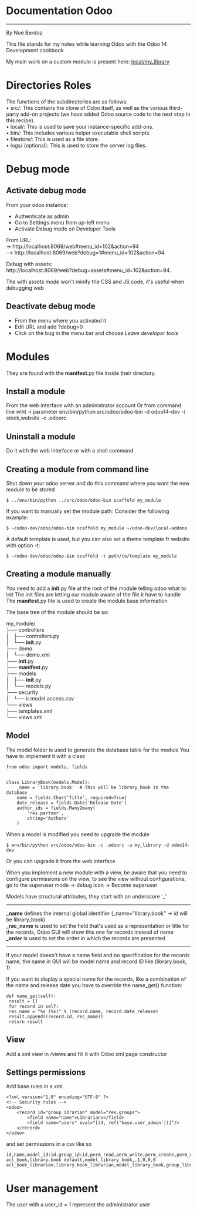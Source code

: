 # Documentation Odoo

___
By Noé Berdoz

This file stands for my notes while learning Odoo with the Odoo 14 Development cookbook

My main work on a custom module is present here:
[local/my_library](https://github.com/NoeBerdoz/odoo14-dev/tree/master/local/my_library)

# Directories Roles
The functions of the subdirectories are as follows:  
• src/: This contains the clone of Odoo itself, as well as the various third-party add-on projects (we have added Odoo source code to the next step in this recipe).  
• local/: This is used to save your instance-specific add-ons.  
• bin/: This includes various helper executable shell scripts.  
• filestore/: This is used as a file store.  
• logs/ (optional): This is used to store the server log files.  

# Debug mode
## Activate debug mode
From your odoo instance:
- Authenticate as admin
- Go to Settings menu from up-left menu
- Activate Debug mode on Developer Tools

From URL:  
-> http://localhost:8069/web#menu_id=102&action=94   
--> http://localhost:8069/web?debug=1#menu_id=102&action=94.  

Debug with assets:  
http://localhost:8069/web?debug=assets#menu_id=102&action=94.

The with assets mode won't minify the CSS and JS code, it's useful when debugging web

## Deactivate debug mode
- From the menu where you activated it
- Edit URL and add ?debug=0
- Click on the bug in the menu bar and choose *Leave developer tools*

# Modules
They are found with the __manifest__.py file inside their directory.


## Install a module
From the web interface with an administrator account 
Or from command line wiht -i parameter 
env/bin/python src/odoo/odoo-bin -d odoo14-dev -i stock,website -c .odoorc

## Uninstall a module
Do it with the web interface or with a shell command

## Creating a module from command line
Shut down your odoo server and do this command where you want the new module to be stored

    $ ../env/bin/python ../src/odoo/odoo-bin scaffold my_module

If you want to manually set the module path:
Consider the following example:

    $ ~/odoo-dev/odoo/odoo-bin scaffold my_module ~/odoo-dev/local-addons

A default template is used, but you can also set a theme template fr website with option -t:
    
    $ ~/odoo-dev/odoo/odoo-bin scaffold -t path/to/template my_module


## Creating a module manually
You need to add a __init__.py file at the root of the module telling odoo what to init
The init files are letting our module aware of the file it have to handle
The __manifest__.py file is used to create the module base information

The base tree of the module should be so:

my_module/  
├── controllers  
│   ├── controllers.py  
│   └── __init__.py  
├── demo  
│   └── demo.xml  
├── __init__.py  
├── __manifest__.py  
├── models  
│   ├── __init__.py  
│   └── models.py  
├── security  
│   └── ir.model.access.csv  
└── views  
    ├── templates.xml  
    └── views.xml  


## Model
The model folder is used to generate the database table for the module
You have to implement it with a class
```
from odoo import models, fields


class LibraryBook(models.Model):
    _name = 'library.book'  # This will be library_book in the database
    name = fields.Char('Title', required=True)
    date_release = fields.Date('Release Date')
    author_ids = fields.Many2many(
        'res.partner',
        string='Authors'
    )
```

When a model is modified you need to upgrade the module 

	$ env/bin/python src/odoo/odoo-bin -c .odoorc -u my_library -d odoo14-dev

Or you can upgrade it from the web interface

When you implement a new module with a view, be aware that you need to configure permissions on the view, 
to see the view without configurations, go to the superuser mode -> debug icon -> Become superuser

Models have structural attributes, they start with an underscore '_'
*****
**_name** defines the internal global identifier (_name="library.book" -> id will be library_book)  
**_rac_name** is used to set the field that's used as a representation or title for the records, Odoo GUI will show this one for records instead of name  
**_order** is used to set the order in which the records are presented  
*****

If your model doesn't have a name field and no specification for the records name, the name in GUI will be model name and record ID like (library.book, 1)

If you want to display a special name for the records, like a combination of the name and release date you have to override the name_get() function:
```
def name_get(self):
 result = []
 for record in self:
 rec_name = "%s (%s)" % (record.name, record.date_release)
 result.append((record.id, rec_name))
 return result
```
 
## View
Add a xml view in /views and fill it with Odoo xml page constructor

## Settings permissions 
Add base rules in a xml
```
<?xml version="1.0" encoding="UTF-8" ?>
<!-- Security rules -->
<odoo>
    <record id="group_ibrarian" model="res.groups">
        <field name="name">Librarians</field>
        <field name="users" eval="[(4, ref('base.user_admin'))]"/>
    </record>
</odoo>
```
and set permissions in a csv like so 
```
id,name,model_id:id,group_id:id,perm_read,perm_write,perm_create,perm_unlink
acl_book,library.book default,model_library_book,,1,0,0,0
acl_book_librarian,library.book_librarian,model_library_book,group_librarian,1,1,1,1
```

# User management
The user with a user_id = 1 represent the administrator user
